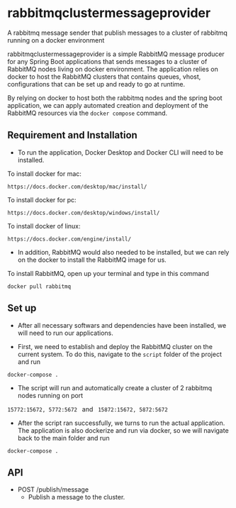 # rabbitmqclustermessageprovider
A rabbitmq message sender that publish messages to a cluster of rabbitmq running on a docker environment

rabbitmqclustermessageprovider is a simple RabbitMQ message producer for any Spring Boot applications that sends messages to a cluster of RabbitMQ nodes living on docker environment. The application relies on docker to host the RabbitMQ clusters that contains queues, vhost, configurations that can be set up and ready to go at runtime.

By relying on docker to host both the rabbitmq nodes and the spring boot application, we can apply automated creation and deployment of the RabbitMQ resources via the ```docker compose``` command. 

## Requirement and Installation

- To run the application, Docker Desktop and Docker CLI will need to be installed. 

To install docker for mac: 

```https://docs.docker.com/desktop/mac/install/```

To install docker for pc: 

```https://docs.docker.com/desktop/windows/install/```

To install docker of linux: 

```https://docs.docker.com/engine/install/```

- In addition, RabbitMQ would also needed to be installed, but we can rely on the docker to install the RabbitMQ image for us. 

To install RabbitMQ, open up your terminal and type in this command

```docker pull rabbitmq```


## Set up

- After all necessary softwars and dependencies have been installed, we will need to run our applications.

- First, we need to establish and deploy the RabbitMQ cluster on the current system. To do this, navigate to the ```script``` folder of the project and run 

```docker-compose .```

- The script will run and automatically create a cluster of 2 rabbitmq nodes running on port

```15772:15672, 5772:5672 ``` and  ``` 15872:15672, 5872:5672```

- After the script ran successfully, we turns to run the actual application. The application is also dockerize and run via docker, so we will navigate back to the main folder and run 

```docker-compose .```


## API

- POST /publish/message
    + Publish a message to the cluster. 



